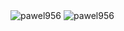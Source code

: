 <img src="https://github-readme-stats.vercel.app/api?username=pawel956&show_icons=true" alt="pawel956">
<img src="https://github-readme-stats.vercel.app/api/top-langs/?username=pawel956&layout=compact" alt="pawel956">
